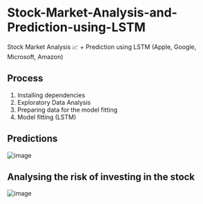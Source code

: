 # Stock-Market-Analysis-and-Prediction-using-LSTM
Stock Market Analysis 📈 + Prediction using LSTM (Apple, Google, Microsoft, Amazon)

## Process
1. Installing dependencies
2. Exploratory Data Analysis
3. Preparing data for the model fitting
4. Model fitting (LSTM)

## Predictions
![image](https://user-images.githubusercontent.com/38135521/201957235-9059e37b-8140-4c25-ab14-37ab31c20d83.png)


## Analysing the risk of investing in the stock

![image](https://user-images.githubusercontent.com/38135521/201958006-1f55d56c-ad96-484d-84a1-778d7fe6a753.png)
